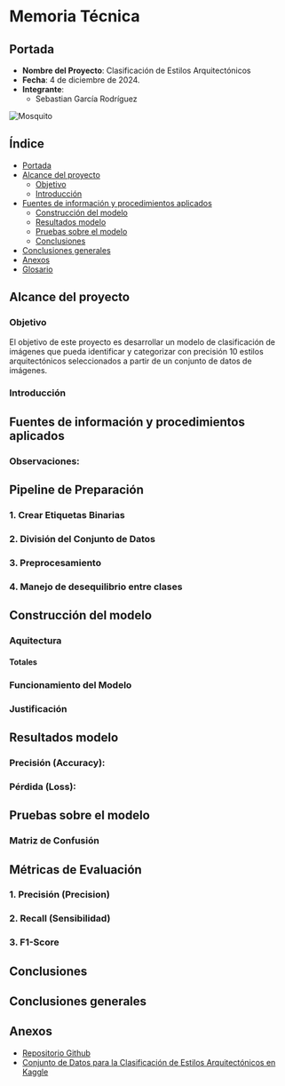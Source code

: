 # Memoria Técnica

## Portada
- **Nombre del Proyecto**: Clasificación de Estilos Arquitectónicos 
- **Fecha**: 4 de diciembre de 2024.
- **Integrante**:  
  - Sebastian García Rodríguez

![Mosquito](../images/descarga.jpeg)

## Índice
- [Portada](#portada)
- [Alcance del proyecto](#alcance-del-proyecto)
  - [Objetivo](#objetivo)
  - [Introducción](#introducción)
- [Fuentes de información y procedimientos aplicados](#fuentes-de-información-y-procedimientos-aplicados)
  - [Construcción del modelo](#construcción-del-modelo)
  - [Resultados modelo](#resultados-modelo)
  - [Pruebas sobre el modelo](#pruebas-sobre-el-modelo)
  - [Conclusiones](#conclusiones)
- [Conclusiones generales](#conclusiones-generales)
- [Anexos](#anexos)
- [Glosario](#glosario)

## Alcance del proyecto

### Objetivo
El objetivo de este proyecto es desarrollar un modelo de clasificación de imágenes que pueda identificar y categorizar con precisión 10 estilos arquitectónicos seleccionados a partir de un conjunto de datos de imágenes.

### Introducción

## Fuentes de información y procedimientos aplicados

### Observaciones:

## Pipeline de Preparación

### 1. Crear Etiquetas Binarias

### 2. División del Conjunto de Datos

### 3. Preprocesamiento

### 4. Manejo de desequilibrio entre clases



## Construcción del modelo

### Aquitectura

#### **Totales**

### Funcionamiento del Modelo

### Justificación 

## Resultados modelo

### **Precisión (Accuracy)**:

### **Pérdida (Loss)**:
 

## Pruebas sobre el modelo

### **Matriz de Confusión**

## **Métricas de Evaluación**

### **1. Precisión (Precision)**

### **2. Recall (Sensibilidad)**

### **3. F1-Score**

## Conclusiones

## Conclusiones generales

## Anexos
- [Repositorio Github](https://github.com/SebastianGR-FC/Clasificacion-de-Estilos-Arquitectonicos)
- [Conjunto de Datos para la Clasificación de Estilos Arquitectónicos en Kaggle](https://www.kaggle.com/datasets/dumitrux/architectural-styles-dataset)
